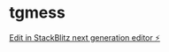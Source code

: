 # tgmess

[Edit in StackBlitz next generation editor ⚡️](https://stackblitz.com/~/github.com/chal0326/tgmess)